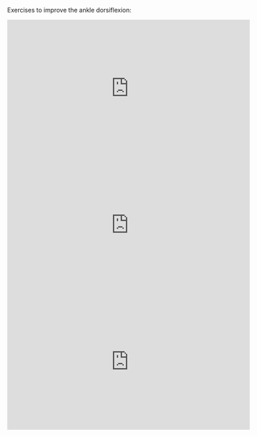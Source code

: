 Exercises to improve the ankle dorsiflexion:

<iframe width="560" height="315" src="https://www.youtube.com/embed/OTO3s9k_GJ8" frameborder="0" allow="accelerometer; autoplay; clipboard-write; encrypted-media; gyroscope; picture-in-picture" allowfullscreen></iframe>
<iframe width="560" height="315" src="https://www.youtube.com/embed/XISJxsccN1E" frameborder="0" allow="accelerometer; autoplay; clipboard-write; encrypted-media; gyroscope; picture-in-picture" allowfullscreen></iframe>

<iframe width="560" height="315" src="https://www.youtube.com/embed/j3vORMQHLZE" frameborder="0" allow="accelerometer; autoplay; clipboard-write; encrypted-media; gyroscope; picture-in-picture" allowfullscreen></iframe>